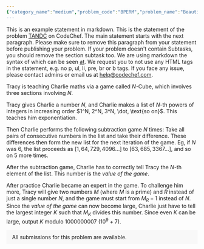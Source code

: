 ```yaml
---
{"category_name":"medium","problem_code":"BPERM","problem_name":"Beautiful Permutation","problemComponents":{"constraints":"- $1 \\le T \\le 10^5$\n- $1 \\le X, K \\le N \\le 10^5$\n- Sum of $N$ over all test cases does not exceed $10^5$\n","constraintsState":true,"subtasks":"- 30 points : $1 \\leq R \\leq 10000$\n- 70 points : $1 \\leq R \\leq 10^9$\n","subtasksState":false,"inputFormat":"- The first line contains $T$ - the number of test cases. Then the test cases follow.\n- The first line of each test case contains three space-separated integers $N$, $X$, and $K$ - the length of the permutation, the pivot value $X$, and the number of different values the maximum element of the focused subarrays can take on.\n","inputFormatState":true,"outputFormat":"For each test case, output on a single line the number of beautiful permutations modulo $998\\,244\\,353$.\n","outputFormatState":true,"sampleTestCases":{"0":{"id":1,"input":"5\n3 1 2\n3 1 3\n3 1 1\n3 3 1\n3 3 2","output":"2\n4\n0\n6\n0","explanation":"- **Test case $1$**: There are $2$ beautiful permutations:\n    - $[1, 3, 2]$. In this permutation, there are three subarrays that contain the pivot value $1$: $[1]$, $[1, 3]$, and $[1, 3, 2]$. The maximum elements for these subarrays are $1$, $3$, and $3$ respectively. So there are exactly $2$ distinct values of maximum on these subarrays.\n    - $[2, 3, 1]$. In this permutation, there are three subarrays that contain the pivot value $1$: $[1]$, $[3, 1]$, and $[2, 3, 1]$. The maximum elements for these subarrays are $1$, $3$, and $3$ respectively. So there are exactly $2$ distinct values of maximum on these subarrays.","isDeleted":false}}},"video_editorial_url":"","languages_supported":{"0":"CPP14","1":"C","2":"JAVA","3":"PYTH 3.6","4":"CPP17","5":"PYTH","6":"PYP3","7":"CS2","8":"ADA","9":"PYPY","10":"TEXT","11":"PAS fpc","12":"NODEJS","13":"RUBY","14":"PHP","15":"GO","16":"HASK","17":"TCL","18":"PERL","19":"SCALA","20":"LUA","21":"kotlin","22":"BASH","23":"JS","24":"LISP sbcl","25":"rust","26":"PAS gpc","27":"BF","28":"CLOJ","29":"R","30":"D","31":"CAML","32":"FORT","33":"ASM","34":"swift","35":"FS","36":"WSPC","37":"LISP clisp","38":"SQL","39":"SCM guile","40":"PERL6","41":"ERL","42":"CLPS","43":"ICK","44":"NICE","45":"PRLG","46":"ICON","47":"COB","48":"SCM chicken","49":"PIKE","50":"SCM qobi","51":"ST","52":"SQLQ","53":"NEM"},"max_timelimit":2,"source_sizelimit":50000,"problem_author":"sh2018331053","problem_tester":"","date_added":"22-01-2022","tags":{"0":"sh2018331053"},"problem_difficulty_level":"Medium","best_tag":"","editorial_url":"","time":{"view_start_date":1642957200,"submit_start_date":1642957200,"visible_start_date":1642957200,"end_date":1735669800},"is_direct_submittable":false,"problemDiscussURL":"https://discuss.codechef.com/search?q=BPERM","is_proctored":false,"visitedContests":{},"layout":"problem"}
---
```

This is an example statement in markdown. This is the statement of the problem [TANDC](https://codechef.com/problems/TANDC) on CodeChef. The main statement starts with the next paragraph. Please make sure to remove this paragraph from your statement before publishing your problem. If your problem doesn't contain Subtasks, you should remove the section subtask too. We are using markdown the syntax of which can be seen [at](https://github.com/showdownjs/showdown/wiki/Showdown's-Markdown-syntax). We request you to not use any HTML tags in the statement, e.g. no p, ul, li, pre, br or b tags. If you face any issue, please contact admins or email us at help@codechef.com.

Tracy is teaching Charlie maths via a game called $N$-Cube, which involves three sections involving $N$.

Tracy gives Charlie a number $N$, and Charlie makes a list of $N$-th powers of integers in increasing order $1^N, 2^N, 3^N, \dot, \text{so on}$. This teaches him exponentiation.

Then Charlie performs the following subtraction game $N$ times: Take all pairs of consecutive numbers in the list and take their difference. These differences then form the new list for the next iteration of the game. Eg, if $N$ was 6, the list proceeds as $[1, 64, 729, 4096 ... ]$ to $[63, 685, 3367 ...]$, and so on $5$ more times.

After the subtraction game, Charlie has to correctly tell Tracy the $N$-th element of the list. This number is the *value of the game*.

After practice Charlie became an expert in the game. To challenge him more, Tracy will give two numbers $M$ (where $M$ is a prime) and $R$ instead of just a single number $N$, and the game must start from $M_R - 1$ instead of $N$. Since the *value of the game* can now become large, Charlie just have to tell the largest integer $K$ such that $M_K$ divides this number. Since even $K$ can be large, output $K$ modulo 1000000007 ($10^9 + 7$).

<aside style='background: #f8f8f8;padding: 10px 15px;'><div>All submissions for this problem are available.</div></aside>